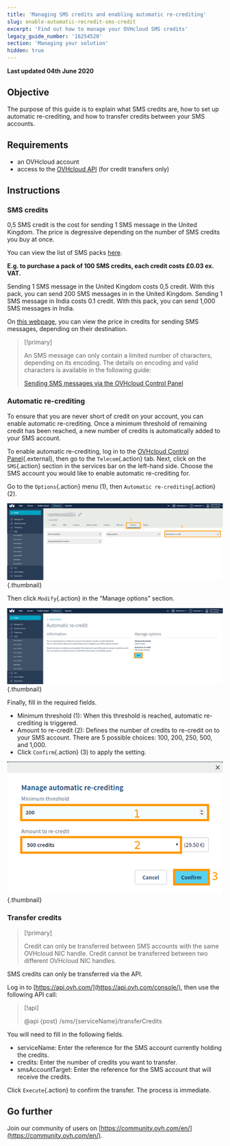 ```yaml
---
title: 'Managing SMS credits and enabling automatic re-crediting'
slug: enable-automatic-recredit-sms-credit
excerpt: 'Find out how to manage your OVHcloud SMS credits'
legacy_guide_number: '16254520'
section: 'Managing your solution'
hidden: true
---
```


**Last updated 04th June 2020**

## Objective

The purpose of this guide is to explain what SMS credits are, how to set up automatic re-crediting, and how to transfer credits between your SMS accounts.

## Requirements

* an OVHcloud account
* access to the [OVHcloud API](https://api.ovh.com/console/) (for credit transfers only)

## Instructions

### **SMS credits**

0,5 SMS credit is the cost for sending 1 SMS message in the United Kingdom. The price is degressive depending on the number of SMS credits you buy at once. 

You can view the list of SMS packs [here](https://www.ovh.co.uk/sms/).

**E.g. to purchase a pack of 100 SMS credits, each credit costs £0.03 ex. VAT.**

Sending 1 SMS message in the United Kingdom costs 0,5 credit. With this pack, you can send 200 SMS messages in in the United Kingdom.
Sending 1 SMS message in India costs 0.1 credit. With this pack, you can send 1,000 SMS messages in India.

On [this webpage](https://www.ovh.co.uk/sms/prices/), you can view the price in credits for sending SMS messages, depending on their destination.

> [!primary]
>
> An SMS message can only contain a limited number of characters, depending on its encoding. The details on encoding and valid characters is available in the following guide:
> 
> [Sending SMS messages via the OVHcloud Control Panel](../send_sms_messages_via_control_panel/#step-2-compose-your-sms-message)
>

### **Automatic re-crediting**

To ensure that you are never short of credit on your account, you can enable automatic re-crediting. Once a minimum threshold of remaining credit has been reached, a new number of credits is automatically added to your SMS account.

To enable automatic re-crediting, log in to the [OVHcloud Control Panel](https://www.ovh.com/auth/?action=gotomanager){.external}, then go to the `Telecom`{.action} tab. Next, click on the `SMS`{.action} section in the services bar on the left-hand side. Choose the SMS account you would like to enable automatic re-crediting for.

Go to the `Options`{.action} menu (1), then `Automatic re-crediting`{.action} (2).

![credit sms](images/smscredit1.png){.thumbnail}

Then click `Modify`{.action} in the “Manage options” section.

![credit sms](images/smscredit2.png){.thumbnail}

Finally, fill in the required fields.

* Minimum threshold (1): When this threshold is reached, automatic re-crediting is triggered.
* Amount to re-credit (2): Defines the number of credits to re-credit on to your SMS account. There are 5 possible choices: 100, 200, 250, 500, and 1,000.
* Click `Confirm`{.action} (3) to apply the setting.

![credit sms](images/smscredit3.png){.thumbnail}

### **Transfer credits**

> [!primary]
>
> Credit can only be transferred between SMS accounts with the same OVHcloud NIC handle. Credit cannot be transferred between two different OVHcloud NIC handles.
>

SMS credits can only be transferred via the API.

Log in to [https://api.ovh.com/](https://api.ovh.com/console/), then use the following API call:

> \[!api]
>
> @api {post} /sms/{serviceName}/transferCredits
>

You will need to fill in the following fields.

* serviceName: Enter the reference for the SMS account currently holding the credits.
* credits: Enter the number of credits you want to transfer.
* smsAccountTarget: Enter the reference for the SMS account that will receive the credits.

Click `Execute`{.action} to confirm the transfer. The process is immediate.

## Go further

Join our community of users on [https://community.ovh.com/en/](https://community.ovh.com/en/).
